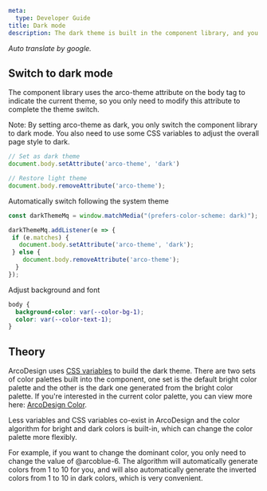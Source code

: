 ```yaml
meta:
  type: Developer Guide
title: Dark mode
description: The dark theme is built in the component library, and you can easily switch to dark.
```

*Auto translate by google.*

## Switch to dark mode

The component library uses the arco-theme attribute on the body tag to indicate the current theme, so you only need to modify this attribute to complete the theme switch.

Note: By setting arco-theme as dark, you only switch the component library to dark mode. You also need to use some CSS variables to adjust the overall page style to dark.

```ts
// Set as dark theme
document.body.setAttribute('arco-theme', 'dark')

// Restore light theme
document.body.removeAttribute('arco-theme');
```

Automatically switch following the system theme

```ts
const darkThemeMq = window.matchMedia("(prefers-color-scheme: dark)");

darkThemeMq.addListener(e => {
 if (e.matches) {
   document.body.setAttribute('arco-theme', 'dark');
 } else {
    document.body.removeAttribute('arco-theme');
  }
});
```

Adjust background and font

```css
body {
  background-color: var(--color-bg-1);
  color: var(--color-text-1);
}
```

## Theory

ArcoDesign uses [CSS variables](https://developer.mozilla.org/zh-CN/docs/Web/CSS/--*) to build the dark theme. There are two sets of color palettes built into the component, one set is the default bright color palette and the other is the dark one generated from the bright color palette. If you're interested in the current color palette, you can view more here: [ArcoDesign Color](/vue/docs/palette).

Less variables and CSS variables co-exist in ArcoDesign and the color algorithm for bright and dark colors is built-in, which can change the color palette more flexibly.

For example, if you want to change the dominant color, you only need to change the value of @arcoblue-6. The algorithm will automatically generate colors from 1 to 10 for you, and will also automatically generate the inverted colors from 1 to 10 in dark colors, which is very convenient.
